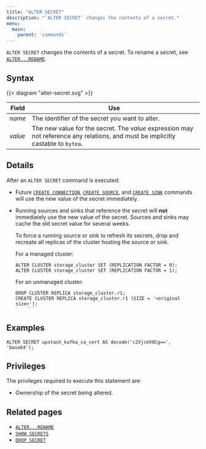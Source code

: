 ```yaml
---
title: "ALTER SECRET"
description: "`ALTER SECRET` changes the contents of a secret."
menu:
  main:
    parent: 'commands'
---
```


`ALTER SECRET` changes the contents of a secret. To rename a secret, see [`ALTER...RENAME`](/sql/alter-rename/).

## Syntax

{{< diagram "alter-secret.svg" >}}

Field | Use
------|-----
_name_ | The identifier of the secret you want to alter.
_value_ | The new value for the secret. The _value_ expression may not reference any relations, and must be implicitly castable to `bytea`.

## Details

After an `ALTER SECRET` command is executed:

  * Future [`CREATE CONNECTION`], [`CREATE SOURCE`], and [`CREATE SINK`]
    commands will use the new value of the secret immediately.

  * Running sources and sinks that reference the secret will **not** immediately
    use the new value of the secret. Sources and sinks may cache the old secret
    value for several weeks.

    To force a running source or sink to refresh its secrets, drop and recreate
    all replicas of the cluster hosting the source or sink.

    For a managed cluster:

    ```
    ALTER CLUSTER storage_cluster SET (REPLICATION FACTOR = 0);
    ALTER CLUSTER storage_cluster SET (REPLICATION FACTOR = 1);
    ```

    For an unmanaged cluster:

    ```
    DROP CLUSTER REPLICA storage_cluster.r1;
    CREATE CLUSTER REPLICA storage_cluster.r1 (SIZE = '<original size>');
        ```

## Examples

```mzsql
ALTER SECRET upstash_kafka_ca_cert AS decode('c2VjcmV0Cg==', 'base64');
```

## Privileges

The privileges required to execute this statement are:

- Ownership of the secret being altered.

## Related pages

- [`ALTER...RENAME`](/sql/alter-rename/)
- [`SHOW SECRETS`](/sql/show-secrets)
- [`DROP SECRET`](/sql/drop-secret)

[`CREATE CONNECTION`]: /sql/create-connection/
[`CREATE SOURCE`]: /sql/create-source
[`CREATE SINK`]: /sql/create-sink
[`ALTER SOURCE`]: /sql/alter-source
[`ALTER SINK`]: /sql/alter-sink
